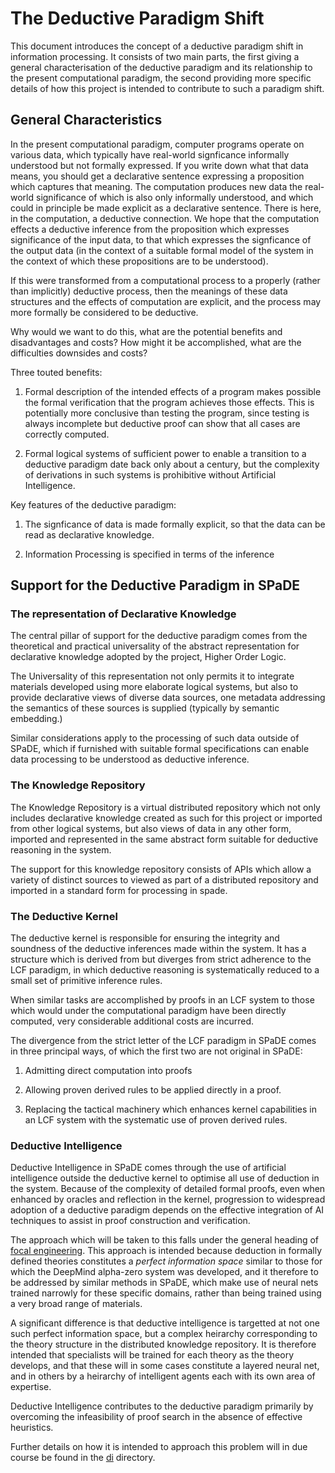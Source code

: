 # The Deductive Paradigm Shift

This document introduces the concept of a deductive paradigm shift in information processing.
It consists of two main parts, the first giving a general characterisation of the deductive paradigm and its relationship to the present computational paradigm, the second providing more specific details of how this project is intended to contribute to such a paradigm shift.

## General Characteristics

In the present computational paradigm, computer programs operate on various data, which typically have real-world signficance informally understood but not formally expressed.
If you write down what that data means, you should get a declarative sentence expressing a proposition which captures that meaning.
The computation produces new data the real-world significance of which is also only informally understood, and which could in principle be made explicit as a declarative sentence.
There is here, in the computation, a deductive connection.
We hope that the computation effects a deductive inference from the proposition which expresses significance of the input data, to that which expresses the signficance of the output data (in the context of a suitable formal model of the system in the context of which these propositions are to be understood).

If this were transformed from a computational process to a properly (rather than implicitly) deductive process, then the meanings of these data structures and the effects of computation are explicit, and the process may more formally be considered to be deductive.

Why would we want to do this, what are the potential benefits and disadvantages and costs?
How might it be accomplished, what are the difficulties downsides and costs?

Three touted benefits:

1. Formal description of the intended effects of a program makes possible the formal verification that the program achieves those effects.
This is potentially more conclusive than testing the program, since testing is always incomplete but deductive proof can show that all cases are correctly computed.

2. Formal logical systems of sufficient power to enable a transition to a deductive paradigm date back only about a century, but the complexity of derivations in such systems is prohibitive without Artificial Intelligence.

Key features of the deductive paradigm:

1. The signficance of data is made formally explicit, so that the data can be read as declarative knowledge.

2. Information Processing is specified in terms of the inference

## Support for the Deductive Paradigm in SPaDE

### The representation of Declarative Knowledge

The central pillar of support for the deductive paradigm comes from the theoretical and practical universality of the abstract representation for declarative knowledge adopted by the project, Higher Order Logic.

The Universality of this representation not only permits it to integrate materials developed using more elaborate logical systems, but also to provide declarative views of diverse data sources, one metadata addressing the semantics of these sources is supplied (typically by semantic embedding.)

Similar considerations apply to the processing of such data outside of SPaDE, which if furnished with suitable formal specifications can enable data processing to be understood as deductive inference.

### The Knowledge Repository

The Knowledge Repository is a virtual distributed repository which not only includes declarative knowledge created as such for this project or imported from other logical systems, but also views of data in any other form, imported and represented in the same abstract form suitable for deductive reasoning in the system.

The support for this knowledge repository consists of APIs which allow a variety of distinct sources to viewed as part of a distributed repository and imported in a standard form for processing in spade.

### The Deductive Kernel

The deductive kernel is responsible for ensuring the integrity and soundness of the deductive inferences made within the system.
It has a structure which is derived from but diverges from strict adherence to the LCF paradigm, in which deductive reasoning is systematically reduced to a small set of primitive inference rules.

When similar tasks are accomplished by proofs in an LCF system to those which would under the computational paradigm have been directly computed, very considerable additional costs are incurred.

The divergence from the strict letter of the LCF paradigm in SPaDE comes in three principal ways, of which the first two are not original in SPaDE:

1. Admitting direct computation into proofs

2. Allowing proven derived rules to be applied directly in a proof.

3. Replacing the tactical machinery which enhances kernel capabilities in an LCF system with the systematic use of proven derived rules.

### Deductive Intelligence

Deductive Intelligence in SPaDE comes through the use of artificial intelligence outside the deductive kernel to optimise all use of deduction in the system.
Because of the complexity of detailed formal proofs, even when enhanced by oracles and reflection in the kernel, progression to widespread adoption of a deductive paradigm depends on the effective integration of AI techniques to assist in proof construction and verification.

The approach which will be taken to this falls under the general heading of [focal engineering](FocalEngineering).
This approach is intended because deduction in formally defined theories constitutes a *perfect information space* similar to those for which the DeepMind alpha-zero system was developed, and it therefore to be addressed by similar methods in SPaDE, which make use of neural nets trained narrowly for these specific domains, rather than being trained using a very broad range of materials.

A significant difference is that deductive intelligence is targetted at not one such perfect information space, but a complex heirarchy corresponding to the theory structure in the distributed knowledge repository.
It is therefore intended that specialists will be trained for each theory as the theory develops, and that these will in some cases constitute a layered neural net, and in others by a heirarchy of intelligent agents each with its own area of expertise.

Deductive Intelligence contributes to the deductive paradigm primarily by overcoming the infeasibility of proof search in the absence of effective heuristics.

Further details on how it is intended to approach this problem will in due course be found in the [di](../di/README.md) directory.
